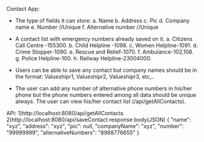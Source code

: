 Contact App:
* The type of fields it can store:
a. Name
b. Address
c. Pic
d. Company name
e. Number //Unique
f. Alternative number //Unique

* A contact list with emergency numbers already saved on it.
a. Citizens Call Centre -155300.
b. Child Helpline -1098.
c. Women Helpline-1091.
d. Crime Stopper-1090.
e. Rescue and Relief-1070.
f. Ambulance-102,108.
g. Police Helpline-100.
h. Railway Helpline-23004000.

* Users can be able to save any contact but company names should be in the format:
Valueshipr1, Valueshipr2, Valueshipr3, etc,..

* The user can add any number of alternative phone numbers in his/her phone but the phone
numbers entered among all data should be unique always.
The user can view his/her contact list (/api/getAllContacts).

APi: 
1)http://localhost:8080/api/getAllContacts
2)http://localhost:8080/api/saveContact
response body(JSON)
{
        "name": "xyz",
        "address": "xyz",
        "pic": null,
        "companyName": "xyz",
        "number": "99999999",
        "alternativeNumbers": "8988776655"
    }

